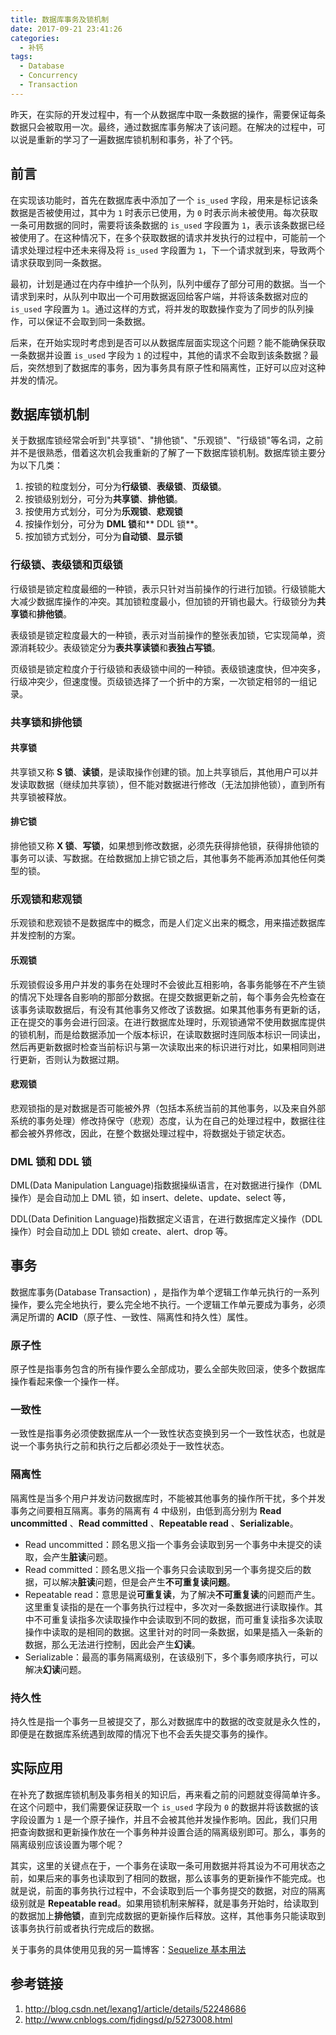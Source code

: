 ```yaml
---
title: 数据库事务及锁机制
date: 2017-09-21 23:41:26
categories:
  - 补钙
tags:
  - Database
  - Concurrency
  - Transaction
---
```


昨天，在实际的开发过程中，有一个从数据库中取一条数据的操作，需要保证每条数据只会被取用一次。最终，通过数据库事务解决了该问题。在解决的过程中，可以说是重新的学习了一遍数据库锁机制和事务，补了个钙。

<!-- more -->

## 前言

在实现该功能时，首先在数据库表中添加了一个 `is_used` 字段，用来是标记该条数据是否被使用过，其中为 `1` 时表示已使用，为 `0` 时表示尚未被使用。每次获取一条可用数据的同时，需要将该条数据的 `is_used` 字段置为 `1`，表示该条数据已经被使用了。在这种情况下，在多个获取数据的请求并发执行的过程中，可能前一个请求处理过程中还未来得及将 `is_used` 字段置为 `1`，下一个请求就到来，导致两个请求获取到同一条数据。

最初，计划是通过在内存中维护一个队列，队列中缓存了部分可用的数据。当一个请求到来时，从队列中取出一个可用数据返回给客户端，并将该条数据对应的 `is_used` 字段置为 `1`。通过这样的方式，将并发的取数操作变为了同步的队列操作，可以保证不会取到同一条数据。

后来，在开始实现时考虑到是否可以从数据库层面实现这个问题？能不能确保获取一条数据并设置 `is_used` 字段为 `1` 的过程中，其他的请求不会取到该条数据？最后，突然想到了数据库的事务，因为事务具有原子性和隔离性，正好可以应对这种并发的情况。

## 数据库锁机制

关于数据库锁经常会听到"共享锁"、"排他锁"、"乐观锁"、"行级锁"等名词，之前并不是很熟悉，借着这次机会我重新的了解了一下数据库锁机制。数据库锁主要分为以下几类：

1. 按锁的粒度划分，可分为**行级锁**、**表级锁**、**页级锁**。
2. 按锁级别划分，可分为**共享锁**、**排他锁**。
3. 按使用方式划分，可分为**乐观锁**、**悲观锁**
4. 按操作划分，可分为 **DML 锁**和** DDL 锁**。
5. 按加锁方式划分，可分为**自动锁**、**显示锁**

### 行级锁、表级锁和页级锁

行级锁是锁定粒度最细的一种锁，表示只针对当前操作的行进行加锁。行级锁能大大减少数据库操作的冲突。其加锁粒度最小，但加锁的开销也最大。行级锁分为**共享锁**和**排他锁**。

表级锁是锁定粒度最大的一种锁，表示对当前操作的整张表加锁，它实现简单，资源消耗较少。表级锁定分为**表共享读锁**和**表独占写锁**。

页级锁是锁定粒度介于行级锁和表级锁中间的一种锁。表级锁速度快，但冲突多，行级冲突少，但速度慢。页级锁选择了一个折中的方案，一次锁定相邻的一组记录。

### 共享锁和排他锁

#### 共享锁

共享锁又称 **S 锁**、**读锁**，是读取操作创建的锁。加上共享锁后，其他用户可以并发读取数据（继续加共享锁），但不能对数据进行修改（无法加排他锁），直到所有共享锁被释放。

#### 排它锁

排他锁又称 **X 锁**、**写锁**，如果想到修改数据，必须先获得排他锁，获得排他锁的事务可以读、写数据。在给数据加上排它锁之后，其他事务不能再添加其他任何类型的锁。

### 乐观锁和悲观锁

乐观锁和悲观锁不是数据库中的概念，而是人们定义出来的概念，用来描述数据库并发控制的方案。

#### 乐观锁

乐观锁假设多用户并发的事务在处理时不会彼此互相影响，各事务能够在不产生锁的情况下处理各自影响的那部分数据。在提交数据更新之前，每个事务会先检查在该事务读取数据后，有没有其他事务又修改了该数据。如果其他事务有更新的话，正在提交的事务会进行回滚。在进行数据库处理时，乐观锁通常不使用数据库提供的锁机制，而是给数据添加一个版本标识，在读取数据时连同版本标识一同读出，然后再更新数据时检查当前标识与第一次读取出来的标识进行对比，如果相同则进行更新，否则认为数据过期。

#### 悲观锁

悲观锁指的是对数据是否可能被外界（包括本系统当前的其他事务，以及来自外部系统的事务处理）修改持保守（悲观）态度，认为在自己的处理过程中，数据往往都会被外界修改，因此，在整个数据处理过程中，将数据处于锁定状态。

### DML 锁和 DDL 锁

DML(Data Manipulation Language)指数据操纵语言，在对数据进行操作（DML 操作）是会自动加上 DML 锁，如 insert、delete、update、select 等，

DDL(Data Definition Language)指数据定义语言，在进行数据库定义操作（DDL 操作）时会自动加上 DDL 锁如 create、alert、drop 等。

## 事务

数据库事务(Database Transaction) ，是指作为单个逻辑工作单元执行的一系列操作，要么完全地执行，要么完全地不执行。一个逻辑工作单元要成为事务，必须满足所谓的 **ACID**（原子性、一致性、隔离性和持久性）属性。

### 原子性

原子性是指事务包含的所有操作要么全部成功，要么全部失败回滚，使多个数据库操作看起来像一个操作一样。

### 一致性

一致性是指事务必须使数据库从一个一致性状态变换到另一个一致性状态，也就是说一个事务执行之前和执行之后都必须处于一致性状态。

### 隔离性

隔离性是当多个用户并发访问数据库时，不能被其他事务的操作所干扰，多个并发事务之间要相互隔离。事务的隔离有 4 中级别，由低到高分别为 **Read uncommitted** 、**Read committed** 、**Repeatable read** 、**Serializable**。

- Read uncommitted：顾名思义指一个事务会读取到另一个事务中未提交的读取，会产生**脏读**问题。
- Read committed：顾名思义指一个事务只会读取到另一个事务提交后的数据，可以解决**脏读**问题，但是会产生**不可重复读问题**。
- Repeatable read：意思是说**可重复读**，为了解决**不可重复读**的问题而产生。这里重复读指的是在一个事务执行过程中，多次对一条数据进行读取操作。其中不可重复读指多次读取操作中会读取到不同的数据，而可重复读指多次读取操作中读取的是相同的数据。这里针对的时同一条数据，如果是插入一条新的数据，那么无法进行控制，因此会产生**幻读**。
- Serializable：最高的事务隔离级别，在该级别下，多个事务顺序执行，可以解决**幻读**问题。

### 持久性

持久性是指一个事务一旦被提交了，那么对数据库中的数据的改变就是永久性的，即便是在数据库系统遇到故障的情况下也不会丢失提交事务的操作。

## 实际应用

在补充了数据库锁机制及事务相关的知识后，再来看之前的问题就变得简单许多。在这个问题中，我们需要保证获取一个 `is_used` 字段为 `0` 的数据并将该数据的该字段设置为 `1` 是一个原子操作，并且不会被其他并发操作影响。因此，我们只用把查询数据和更新操作放在一个事务种并设置合适的隔离级别即可。那么，事务的隔离级别应该设置为哪个呢？

其实，这里的关键点在于，一个事务在读取一条可用数据并将其设为不可用状态之前，如果后来的事务也读取到了相同的数据，那么该事务的更新操作不能完成。也就是说，前面的事务执行过程中，不会读取到后一个事务提交的数据，对应的隔离级别就是 **Repeatable read**。如果用锁机制来解释，就是事务开始时，给读取到的数据加上**排他锁**，直到完成数据的更新操作后释放。这样，其他事务只能读取到该事务执行前或者执行完成后的数据。

关于事务的具体使用见我的另一篇博客：[Sequelize 基本用法](http://www.whezh.com/2017/10/sequelize-usage/#事务)

## 参考链接

1. http://blog.csdn.net/lexang1/article/details/52248686
2. http://www.cnblogs.com/fjdingsd/p/5273008.html
